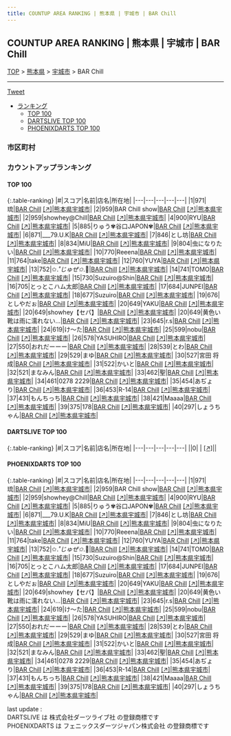 ```yaml
---
title: COUNTUP AREA RANKING | 熊本県 | 宇城市 | BAR Chill
---
```

## COUNTUP AREA RANKING | 熊本県 | 宇城市 | BAR Chill

[TOP](/darts/rank/) > [熊本県](/darts/rank/熊本県/) > [宇城市](/darts/rank/熊本県/宇城市/) > BAR Chill

___

<a href="https://twitter.com/share?ref_src=twsrc%5Etfw" data-text="COUNTUP AREA RANKING | 熊本県宇城市BAR Chill" class="twitter-share-button" data-hashtags="DARTSLIVE,PHOENIXDARTS,darts,ダーツ" data-show-count="false">Tweet</a>

* [ランキング](#カウントアップランキング)
    * [TOP 100](#top-100)
    * [DARTSLIVE TOP 100](#dartslive-top-100)
    * [PHOENIXDARTS TOP 100](#phoenixdarts-top-100)

### 市区町村

<ul>

</ul>

### カウントアップランキング

#### TOP 100



{:.table-ranking}
|#|スコア|名前|店名|所在地|
|---|---|---|---|---|
|1|971|<span class="rank-name-pd">琉</span>|<a href="/darts/rank/shops/89280.html">BAR Chill</a> <a href="https://vs.phoenixdarts.com/jp/shop/shopDetailInfo/s_89280?s_seq=89280">[↗]</a>|<a href="/darts/rank/熊本県/宇城市">熊本県宇城市</a>|
|2|959|<span class="rank-name-pd">BAR Chill show</span>|<a href="/darts/rank/shops/89280.html">BAR Chill</a> <a href="https://vs.phoenixdarts.com/jp/shop/shopDetailInfo/s_89280?s_seq=89280">[↗]</a>|<a href="/darts/rank/熊本県/宇城市">熊本県宇城市</a>|
|2|959|<span class="rank-name-pd">showhey@Chill</span>|<a href="/darts/rank/shops/89280.html">BAR Chill</a> <a href="https://vs.phoenixdarts.com/jp/shop/shopDetailInfo/s_89280?s_seq=89280">[↗]</a>|<a href="/darts/rank/熊本県/宇城市">熊本県宇城市</a>|
|4|900|<span class="rank-name-pd">RYU</span>|<a href="/darts/rank/shops/89280.html">BAR Chill</a> <a href="https://vs.phoenixdarts.com/jp/shop/shopDetailInfo/s_89280?s_seq=89280">[↗]</a>|<a href="/darts/rank/熊本県/宇城市">熊本県宇城市</a>|
|5|885|<span class="rank-name-pd">りゅう✾谷口JAPON✾</span>|<a href="/darts/rank/shops/89280.html">BAR Chill</a> <a href="https://vs.phoenixdarts.com/jp/shop/shopDetailInfo/s_89280?s_seq=89280">[↗]</a>|<a href="/darts/rank/熊本県/宇城市">熊本県宇城市</a>|
|6|871|<span class="rank-name-pd">___79.U.K</span>|<a href="/darts/rank/shops/89280.html">BAR Chill</a> <a href="https://vs.phoenixdarts.com/jp/shop/shopDetailInfo/s_89280?s_seq=89280">[↗]</a>|<a href="/darts/rank/熊本県/宇城市">熊本県宇城市</a>|
|7|846|<span class="rank-name-pd">とし坊</span>|<a href="/darts/rank/shops/89280.html">BAR Chill</a> <a href="https://vs.phoenixdarts.com/jp/shop/shopDetailInfo/s_89280?s_seq=89280">[↗]</a>|<a href="/darts/rank/熊本県/宇城市">熊本県宇城市</a>|
|8|834|<span class="rank-name-pd">MiU</span>|<a href="/darts/rank/shops/89280.html">BAR Chill</a> <a href="https://vs.phoenixdarts.com/jp/shop/shopDetailInfo/s_89280?s_seq=89280">[↗]</a>|<a href="/darts/rank/熊本県/宇城市">熊本県宇城市</a>|
|9|804|<span class="rank-name-pd">虫になりたい</span>|<a href="/darts/rank/shops/89280.html">BAR Chill</a> <a href="https://vs.phoenixdarts.com/jp/shop/shopDetailInfo/s_89280?s_seq=89280">[↗]</a>|<a href="/darts/rank/熊本県/宇城市">熊本県宇城市</a>|
|10|770|<span class="rank-name-pd">Reeena</span>|<a href="/darts/rank/shops/89280.html">BAR Chill</a> <a href="https://vs.phoenixdarts.com/jp/shop/shopDetailInfo/s_89280?s_seq=89280">[↗]</a>|<a href="/darts/rank/熊本県/宇城市">熊本県宇城市</a>|
|11|764|<span class="rank-name-pd">take</span>|<a href="/darts/rank/shops/89280.html">BAR Chill</a> <a href="https://vs.phoenixdarts.com/jp/shop/shopDetailInfo/s_89280?s_seq=89280">[↗]</a>|<a href="/darts/rank/熊本県/宇城市">熊本県宇城市</a>|
|12|760|<span class="rank-name-pd">YUYA</span>|<a href="/darts/rank/shops/89280.html">BAR Chill</a> <a href="https://vs.phoenixdarts.com/jp/shop/shopDetailInfo/s_89280?s_seq=89280">[↗]</a>|<a href="/darts/rank/熊本県/宇城市">熊本県宇城市</a>|
|13|752|<span class="rank-name-pd">✩.*˚じゅぜ✩*.ﾟ</span>|<a href="/darts/rank/shops/89280.html">BAR Chill</a> <a href="https://vs.phoenixdarts.com/jp/shop/shopDetailInfo/s_89280?s_seq=89280">[↗]</a>|<a href="/darts/rank/熊本県/宇城市">熊本県宇城市</a>|
|14|741|<span class="rank-name-pd">TOMO</span>|<a href="/darts/rank/shops/89280.html">BAR Chill</a> <a href="https://vs.phoenixdarts.com/jp/shop/shopDetailInfo/s_89280?s_seq=89280">[↗]</a>|<a href="/darts/rank/熊本県/宇城市">熊本県宇城市</a>|
|15|730|<span class="rank-name-pd">Suzuiro@Shin</span>|<a href="/darts/rank/shops/89280.html">BAR Chill</a> <a href="https://vs.phoenixdarts.com/jp/shop/shopDetailInfo/s_89280?s_seq=89280">[↗]</a>|<a href="/darts/rank/熊本県/宇城市">熊本県宇城市</a>|
|16|705|<span class="rank-name-pd">とっとこハム太郎</span>|<a href="/darts/rank/shops/89280.html">BAR Chill</a> <a href="https://vs.phoenixdarts.com/jp/shop/shopDetailInfo/s_89280?s_seq=89280">[↗]</a>|<a href="/darts/rank/熊本県/宇城市">熊本県宇城市</a>|
|17|684|<span class="rank-name-pd">JUNPEI</span>|<a href="/darts/rank/shops/89280.html">BAR Chill</a> <a href="https://vs.phoenixdarts.com/jp/shop/shopDetailInfo/s_89280?s_seq=89280">[↗]</a>|<a href="/darts/rank/熊本県/宇城市">熊本県宇城市</a>|
|18|677|<span class="rank-name-pd">Suzuiro</span>|<a href="/darts/rank/shops/89280.html">BAR Chill</a> <a href="https://vs.phoenixdarts.com/jp/shop/shopDetailInfo/s_89280?s_seq=89280">[↗]</a>|<a href="/darts/rank/熊本県/宇城市">熊本県宇城市</a>|
|19|676|<span class="rank-name-pd">としやだぉ</span>|<a href="/darts/rank/shops/89280.html">BAR Chill</a> <a href="https://vs.phoenixdarts.com/jp/shop/shopDetailInfo/s_89280?s_seq=89280">[↗]</a>|<a href="/darts/rank/熊本県/宇城市">熊本県宇城市</a>|
|20|649|<span class="rank-name-pd">YAKU</span>|<a href="/darts/rank/shops/89280.html">BAR Chill</a> <a href="https://vs.phoenixdarts.com/jp/shop/shopDetailInfo/s_89280?s_seq=89280">[↗]</a>|<a href="/darts/rank/熊本県/宇城市">熊本県宇城市</a>|
|20|649|<span class="rank-name-pd">showhey【セパ】</span>|<a href="/darts/rank/shops/89280.html">BAR Chill</a> <a href="https://vs.phoenixdarts.com/jp/shop/shopDetailInfo/s_89280?s_seq=89280">[↗]</a>|<a href="/darts/rank/熊本県/宇城市">熊本県宇城市</a>|
|20|649|<span class="rank-name-pd">黄色い靴は雨に濡れない…</span>|<a href="/darts/rank/shops/89280.html">BAR Chill</a> <a href="https://vs.phoenixdarts.com/jp/shop/shopDetailInfo/s_89280?s_seq=89280">[↗]</a>|<a href="/darts/rank/熊本県/宇城市">熊本県宇城市</a>|
|23|645|<span class="rank-name-pd">r.s</span>|<a href="/darts/rank/shops/89280.html">BAR Chill</a> <a href="https://vs.phoenixdarts.com/jp/shop/shopDetailInfo/s_89280?s_seq=89280">[↗]</a>|<a href="/darts/rank/熊本県/宇城市">熊本県宇城市</a>|
|24|619|<span class="rank-name-pd">け～た</span>|<a href="/darts/rank/shops/89280.html">BAR Chill</a> <a href="https://vs.phoenixdarts.com/jp/shop/shopDetailInfo/s_89280?s_seq=89280">[↗]</a>|<a href="/darts/rank/熊本県/宇城市">熊本県宇城市</a>|
|25|599|<span class="rank-name-pd">nobu</span>|<a href="/darts/rank/shops/89280.html">BAR Chill</a> <a href="https://vs.phoenixdarts.com/jp/shop/shopDetailInfo/s_89280?s_seq=89280">[↗]</a>|<a href="/darts/rank/熊本県/宇城市">熊本県宇城市</a>|
|26|578|<span class="rank-name-pd">YASUHIRO</span>|<a href="/darts/rank/shops/89280.html">BAR Chill</a> <a href="https://vs.phoenixdarts.com/jp/shop/shopDetailInfo/s_89280?s_seq=89280">[↗]</a>|<a href="/darts/rank/熊本県/宇城市">熊本県宇城市</a>|
|27|550|<span class="rank-name-pd">おれだーーー</span>|<a href="/darts/rank/shops/89280.html">BAR Chill</a> <a href="https://vs.phoenixdarts.com/jp/shop/shopDetailInfo/s_89280?s_seq=89280">[↗]</a>|<a href="/darts/rank/熊本県/宇城市">熊本県宇城市</a>|
|28|539|<span class="rank-name-pd">とわ</span>|<a href="/darts/rank/shops/89280.html">BAR Chill</a> <a href="https://vs.phoenixdarts.com/jp/shop/shopDetailInfo/s_89280?s_seq=89280">[↗]</a>|<a href="/darts/rank/熊本県/宇城市">熊本県宇城市</a>|
|29|529|<span class="rank-name-pd">まゆ</span>|<a href="/darts/rank/shops/89280.html">BAR Chill</a> <a href="https://vs.phoenixdarts.com/jp/shop/shopDetailInfo/s_89280?s_seq=89280">[↗]</a>|<a href="/darts/rank/熊本県/宇城市">熊本県宇城市</a>|
|30|527|<span class="rank-name-pd">宮田 将成</span>|<a href="/darts/rank/shops/89280.html">BAR Chill</a> <a href="https://vs.phoenixdarts.com/jp/shop/shopDetailInfo/s_89280?s_seq=89280">[↗]</a>|<a href="/darts/rank/熊本県/宇城市">熊本県宇城市</a>|
|31|522|<span class="rank-name-pd">かいと</span>|<a href="/darts/rank/shops/89280.html">BAR Chill</a> <a href="https://vs.phoenixdarts.com/jp/shop/shopDetailInfo/s_89280?s_seq=89280">[↗]</a>|<a href="/darts/rank/熊本県/宇城市">熊本県宇城市</a>|
|32|521|<span class="rank-name-pd">まなみん</span>|<a href="/darts/rank/shops/89280.html">BAR Chill</a> <a href="https://vs.phoenixdarts.com/jp/shop/shopDetailInfo/s_89280?s_seq=89280">[↗]</a>|<a href="/darts/rank/熊本県/宇城市">熊本県宇城市</a>|
|33|462|<span class="rank-name-pd">聖</span>|<a href="/darts/rank/shops/89280.html">BAR Chill</a> <a href="https://vs.phoenixdarts.com/jp/shop/shopDetailInfo/s_89280?s_seq=89280">[↗]</a>|<a href="/darts/rank/熊本県/宇城市">熊本県宇城市</a>|
|34|461|<span class="rank-name-pd">0278 2229</span>|<a href="/darts/rank/shops/89280.html">BAR Chill</a> <a href="https://vs.phoenixdarts.com/jp/shop/shopDetailInfo/s_89280?s_seq=89280">[↗]</a>|<a href="/darts/rank/熊本県/宇城市">熊本県宇城市</a>|
|35|454|<span class="rank-name-pd">あぢょり</span>|<a href="/darts/rank/shops/89280.html">BAR Chill</a> <a href="https://vs.phoenixdarts.com/jp/shop/shopDetailInfo/s_89280?s_seq=89280">[↗]</a>|<a href="/darts/rank/熊本県/宇城市">熊本県宇城市</a>|
|36|453|<span class="rank-name-pd">R-14</span>|<a href="/darts/rank/shops/89280.html">BAR Chill</a> <a href="https://vs.phoenixdarts.com/jp/shop/shopDetailInfo/s_89280?s_seq=89280">[↗]</a>|<a href="/darts/rank/熊本県/宇城市">熊本県宇城市</a>|
|37|431|<span class="rank-name-pd">もんちっち</span>|<a href="/darts/rank/shops/89280.html">BAR Chill</a> <a href="https://vs.phoenixdarts.com/jp/shop/shopDetailInfo/s_89280?s_seq=89280">[↗]</a>|<a href="/darts/rank/熊本県/宇城市">熊本県宇城市</a>|
|38|421|<span class="rank-name-pd">Maaaa</span>|<a href="/darts/rank/shops/89280.html">BAR Chill</a> <a href="https://vs.phoenixdarts.com/jp/shop/shopDetailInfo/s_89280?s_seq=89280">[↗]</a>|<a href="/darts/rank/熊本県/宇城市">熊本県宇城市</a>|
|39|375|<span class="rank-name-pd">178</span>|<a href="/darts/rank/shops/89280.html">BAR Chill</a> <a href="https://vs.phoenixdarts.com/jp/shop/shopDetailInfo/s_89280?s_seq=89280">[↗]</a>|<a href="/darts/rank/熊本県/宇城市">熊本県宇城市</a>|
|40|297|<span class="rank-name-pd">しょうちゃん</span>|<a href="/darts/rank/shops/89280.html">BAR Chill</a> <a href="https://vs.phoenixdarts.com/jp/shop/shopDetailInfo/s_89280?s_seq=89280">[↗]</a>|<a href="/darts/rank/熊本県/宇城市">熊本県宇城市</a>|


#### DARTSLIVE TOP 100



{:.table-ranking}
|#|スコア|名前|店名|所在地|
|---|---|---|---|---|
||0|<span class="rank-name-dl"> </span>|<a href="/darts/rank/shops/.html"></a> <a href="">[↗]</a>|<a href="/darts/rank//"></a>|


#### PHOENIXDARTS TOP 100



{:.table-ranking}
|#|スコア|名前|店名|所在地|
|---|---|---|---|---|
|1|971|<span class="rank-name-pd">琉</span>|<a href="/darts/rank/shops/89280.html">BAR Chill</a> <a href="https://vs.phoenixdarts.com/jp/shop/shopDetailInfo/s_89280?s_seq=89280">[↗]</a>|<a href="/darts/rank/熊本県/宇城市">熊本県宇城市</a>|
|2|959|<span class="rank-name-pd">BAR Chill show</span>|<a href="/darts/rank/shops/89280.html">BAR Chill</a> <a href="https://vs.phoenixdarts.com/jp/shop/shopDetailInfo/s_89280?s_seq=89280">[↗]</a>|<a href="/darts/rank/熊本県/宇城市">熊本県宇城市</a>|
|2|959|<span class="rank-name-pd">showhey@Chill</span>|<a href="/darts/rank/shops/89280.html">BAR Chill</a> <a href="https://vs.phoenixdarts.com/jp/shop/shopDetailInfo/s_89280?s_seq=89280">[↗]</a>|<a href="/darts/rank/熊本県/宇城市">熊本県宇城市</a>|
|4|900|<span class="rank-name-pd">RYU</span>|<a href="/darts/rank/shops/89280.html">BAR Chill</a> <a href="https://vs.phoenixdarts.com/jp/shop/shopDetailInfo/s_89280?s_seq=89280">[↗]</a>|<a href="/darts/rank/熊本県/宇城市">熊本県宇城市</a>|
|5|885|<span class="rank-name-pd">りゅう✾谷口JAPON✾</span>|<a href="/darts/rank/shops/89280.html">BAR Chill</a> <a href="https://vs.phoenixdarts.com/jp/shop/shopDetailInfo/s_89280?s_seq=89280">[↗]</a>|<a href="/darts/rank/熊本県/宇城市">熊本県宇城市</a>|
|6|871|<span class="rank-name-pd">___79.U.K</span>|<a href="/darts/rank/shops/89280.html">BAR Chill</a> <a href="https://vs.phoenixdarts.com/jp/shop/shopDetailInfo/s_89280?s_seq=89280">[↗]</a>|<a href="/darts/rank/熊本県/宇城市">熊本県宇城市</a>|
|7|846|<span class="rank-name-pd">とし坊</span>|<a href="/darts/rank/shops/89280.html">BAR Chill</a> <a href="https://vs.phoenixdarts.com/jp/shop/shopDetailInfo/s_89280?s_seq=89280">[↗]</a>|<a href="/darts/rank/熊本県/宇城市">熊本県宇城市</a>|
|8|834|<span class="rank-name-pd">MiU</span>|<a href="/darts/rank/shops/89280.html">BAR Chill</a> <a href="https://vs.phoenixdarts.com/jp/shop/shopDetailInfo/s_89280?s_seq=89280">[↗]</a>|<a href="/darts/rank/熊本県/宇城市">熊本県宇城市</a>|
|9|804|<span class="rank-name-pd">虫になりたい</span>|<a href="/darts/rank/shops/89280.html">BAR Chill</a> <a href="https://vs.phoenixdarts.com/jp/shop/shopDetailInfo/s_89280?s_seq=89280">[↗]</a>|<a href="/darts/rank/熊本県/宇城市">熊本県宇城市</a>|
|10|770|<span class="rank-name-pd">Reeena</span>|<a href="/darts/rank/shops/89280.html">BAR Chill</a> <a href="https://vs.phoenixdarts.com/jp/shop/shopDetailInfo/s_89280?s_seq=89280">[↗]</a>|<a href="/darts/rank/熊本県/宇城市">熊本県宇城市</a>|
|11|764|<span class="rank-name-pd">take</span>|<a href="/darts/rank/shops/89280.html">BAR Chill</a> <a href="https://vs.phoenixdarts.com/jp/shop/shopDetailInfo/s_89280?s_seq=89280">[↗]</a>|<a href="/darts/rank/熊本県/宇城市">熊本県宇城市</a>|
|12|760|<span class="rank-name-pd">YUYA</span>|<a href="/darts/rank/shops/89280.html">BAR Chill</a> <a href="https://vs.phoenixdarts.com/jp/shop/shopDetailInfo/s_89280?s_seq=89280">[↗]</a>|<a href="/darts/rank/熊本県/宇城市">熊本県宇城市</a>|
|13|752|<span class="rank-name-pd">✩.*˚じゅぜ✩*.ﾟ</span>|<a href="/darts/rank/shops/89280.html">BAR Chill</a> <a href="https://vs.phoenixdarts.com/jp/shop/shopDetailInfo/s_89280?s_seq=89280">[↗]</a>|<a href="/darts/rank/熊本県/宇城市">熊本県宇城市</a>|
|14|741|<span class="rank-name-pd">TOMO</span>|<a href="/darts/rank/shops/89280.html">BAR Chill</a> <a href="https://vs.phoenixdarts.com/jp/shop/shopDetailInfo/s_89280?s_seq=89280">[↗]</a>|<a href="/darts/rank/熊本県/宇城市">熊本県宇城市</a>|
|15|730|<span class="rank-name-pd">Suzuiro@Shin</span>|<a href="/darts/rank/shops/89280.html">BAR Chill</a> <a href="https://vs.phoenixdarts.com/jp/shop/shopDetailInfo/s_89280?s_seq=89280">[↗]</a>|<a href="/darts/rank/熊本県/宇城市">熊本県宇城市</a>|
|16|705|<span class="rank-name-pd">とっとこハム太郎</span>|<a href="/darts/rank/shops/89280.html">BAR Chill</a> <a href="https://vs.phoenixdarts.com/jp/shop/shopDetailInfo/s_89280?s_seq=89280">[↗]</a>|<a href="/darts/rank/熊本県/宇城市">熊本県宇城市</a>|
|17|684|<span class="rank-name-pd">JUNPEI</span>|<a href="/darts/rank/shops/89280.html">BAR Chill</a> <a href="https://vs.phoenixdarts.com/jp/shop/shopDetailInfo/s_89280?s_seq=89280">[↗]</a>|<a href="/darts/rank/熊本県/宇城市">熊本県宇城市</a>|
|18|677|<span class="rank-name-pd">Suzuiro</span>|<a href="/darts/rank/shops/89280.html">BAR Chill</a> <a href="https://vs.phoenixdarts.com/jp/shop/shopDetailInfo/s_89280?s_seq=89280">[↗]</a>|<a href="/darts/rank/熊本県/宇城市">熊本県宇城市</a>|
|19|676|<span class="rank-name-pd">としやだぉ</span>|<a href="/darts/rank/shops/89280.html">BAR Chill</a> <a href="https://vs.phoenixdarts.com/jp/shop/shopDetailInfo/s_89280?s_seq=89280">[↗]</a>|<a href="/darts/rank/熊本県/宇城市">熊本県宇城市</a>|
|20|649|<span class="rank-name-pd">YAKU</span>|<a href="/darts/rank/shops/89280.html">BAR Chill</a> <a href="https://vs.phoenixdarts.com/jp/shop/shopDetailInfo/s_89280?s_seq=89280">[↗]</a>|<a href="/darts/rank/熊本県/宇城市">熊本県宇城市</a>|
|20|649|<span class="rank-name-pd">showhey【セパ】</span>|<a href="/darts/rank/shops/89280.html">BAR Chill</a> <a href="https://vs.phoenixdarts.com/jp/shop/shopDetailInfo/s_89280?s_seq=89280">[↗]</a>|<a href="/darts/rank/熊本県/宇城市">熊本県宇城市</a>|
|20|649|<span class="rank-name-pd">黄色い靴は雨に濡れない…</span>|<a href="/darts/rank/shops/89280.html">BAR Chill</a> <a href="https://vs.phoenixdarts.com/jp/shop/shopDetailInfo/s_89280?s_seq=89280">[↗]</a>|<a href="/darts/rank/熊本県/宇城市">熊本県宇城市</a>|
|23|645|<span class="rank-name-pd">r.s</span>|<a href="/darts/rank/shops/89280.html">BAR Chill</a> <a href="https://vs.phoenixdarts.com/jp/shop/shopDetailInfo/s_89280?s_seq=89280">[↗]</a>|<a href="/darts/rank/熊本県/宇城市">熊本県宇城市</a>|
|24|619|<span class="rank-name-pd">け～た</span>|<a href="/darts/rank/shops/89280.html">BAR Chill</a> <a href="https://vs.phoenixdarts.com/jp/shop/shopDetailInfo/s_89280?s_seq=89280">[↗]</a>|<a href="/darts/rank/熊本県/宇城市">熊本県宇城市</a>|
|25|599|<span class="rank-name-pd">nobu</span>|<a href="/darts/rank/shops/89280.html">BAR Chill</a> <a href="https://vs.phoenixdarts.com/jp/shop/shopDetailInfo/s_89280?s_seq=89280">[↗]</a>|<a href="/darts/rank/熊本県/宇城市">熊本県宇城市</a>|
|26|578|<span class="rank-name-pd">YASUHIRO</span>|<a href="/darts/rank/shops/89280.html">BAR Chill</a> <a href="https://vs.phoenixdarts.com/jp/shop/shopDetailInfo/s_89280?s_seq=89280">[↗]</a>|<a href="/darts/rank/熊本県/宇城市">熊本県宇城市</a>|
|27|550|<span class="rank-name-pd">おれだーーー</span>|<a href="/darts/rank/shops/89280.html">BAR Chill</a> <a href="https://vs.phoenixdarts.com/jp/shop/shopDetailInfo/s_89280?s_seq=89280">[↗]</a>|<a href="/darts/rank/熊本県/宇城市">熊本県宇城市</a>|
|28|539|<span class="rank-name-pd">とわ</span>|<a href="/darts/rank/shops/89280.html">BAR Chill</a> <a href="https://vs.phoenixdarts.com/jp/shop/shopDetailInfo/s_89280?s_seq=89280">[↗]</a>|<a href="/darts/rank/熊本県/宇城市">熊本県宇城市</a>|
|29|529|<span class="rank-name-pd">まゆ</span>|<a href="/darts/rank/shops/89280.html">BAR Chill</a> <a href="https://vs.phoenixdarts.com/jp/shop/shopDetailInfo/s_89280?s_seq=89280">[↗]</a>|<a href="/darts/rank/熊本県/宇城市">熊本県宇城市</a>|
|30|527|<span class="rank-name-pd">宮田 将成</span>|<a href="/darts/rank/shops/89280.html">BAR Chill</a> <a href="https://vs.phoenixdarts.com/jp/shop/shopDetailInfo/s_89280?s_seq=89280">[↗]</a>|<a href="/darts/rank/熊本県/宇城市">熊本県宇城市</a>|
|31|522|<span class="rank-name-pd">かいと</span>|<a href="/darts/rank/shops/89280.html">BAR Chill</a> <a href="https://vs.phoenixdarts.com/jp/shop/shopDetailInfo/s_89280?s_seq=89280">[↗]</a>|<a href="/darts/rank/熊本県/宇城市">熊本県宇城市</a>|
|32|521|<span class="rank-name-pd">まなみん</span>|<a href="/darts/rank/shops/89280.html">BAR Chill</a> <a href="https://vs.phoenixdarts.com/jp/shop/shopDetailInfo/s_89280?s_seq=89280">[↗]</a>|<a href="/darts/rank/熊本県/宇城市">熊本県宇城市</a>|
|33|462|<span class="rank-name-pd">聖</span>|<a href="/darts/rank/shops/89280.html">BAR Chill</a> <a href="https://vs.phoenixdarts.com/jp/shop/shopDetailInfo/s_89280?s_seq=89280">[↗]</a>|<a href="/darts/rank/熊本県/宇城市">熊本県宇城市</a>|
|34|461|<span class="rank-name-pd">0278 2229</span>|<a href="/darts/rank/shops/89280.html">BAR Chill</a> <a href="https://vs.phoenixdarts.com/jp/shop/shopDetailInfo/s_89280?s_seq=89280">[↗]</a>|<a href="/darts/rank/熊本県/宇城市">熊本県宇城市</a>|
|35|454|<span class="rank-name-pd">あぢょり</span>|<a href="/darts/rank/shops/89280.html">BAR Chill</a> <a href="https://vs.phoenixdarts.com/jp/shop/shopDetailInfo/s_89280?s_seq=89280">[↗]</a>|<a href="/darts/rank/熊本県/宇城市">熊本県宇城市</a>|
|36|453|<span class="rank-name-pd">R-14</span>|<a href="/darts/rank/shops/89280.html">BAR Chill</a> <a href="https://vs.phoenixdarts.com/jp/shop/shopDetailInfo/s_89280?s_seq=89280">[↗]</a>|<a href="/darts/rank/熊本県/宇城市">熊本県宇城市</a>|
|37|431|<span class="rank-name-pd">もんちっち</span>|<a href="/darts/rank/shops/89280.html">BAR Chill</a> <a href="https://vs.phoenixdarts.com/jp/shop/shopDetailInfo/s_89280?s_seq=89280">[↗]</a>|<a href="/darts/rank/熊本県/宇城市">熊本県宇城市</a>|
|38|421|<span class="rank-name-pd">Maaaa</span>|<a href="/darts/rank/shops/89280.html">BAR Chill</a> <a href="https://vs.phoenixdarts.com/jp/shop/shopDetailInfo/s_89280?s_seq=89280">[↗]</a>|<a href="/darts/rank/熊本県/宇城市">熊本県宇城市</a>|
|39|375|<span class="rank-name-pd">178</span>|<a href="/darts/rank/shops/89280.html">BAR Chill</a> <a href="https://vs.phoenixdarts.com/jp/shop/shopDetailInfo/s_89280?s_seq=89280">[↗]</a>|<a href="/darts/rank/熊本県/宇城市">熊本県宇城市</a>|
|40|297|<span class="rank-name-pd">しょうちゃん</span>|<a href="/darts/rank/shops/89280.html">BAR Chill</a> <a href="https://vs.phoenixdarts.com/jp/shop/shopDetailInfo/s_89280?s_seq=89280">[↗]</a>|<a href="/darts/rank/熊本県/宇城市">熊本県宇城市</a>|


<div class="footer border-top border-gray-light mt-5 pt-3 text-right text-gray">
    last update : <span style="font-weight: italic" id="foot_last_modified"></span><br />
    DARTSLIVE は 株式会社ダーツライブ社 の登録商標です<br />
    PHOENIXDARTS は フェニックスダーツジャパン株式会社 の登録商標です<br />
</div>

<script src="https://cdnjs.cloudflare.com/ajax/libs/jquery.tablesorter/2.31.3/js/jquery.tablesorter.min.js" integrity="sha512-qzgd5cYSZcosqpzpn7zF2ZId8f/8CHmFKZ8j7mU4OUXTNRd5g+ZHBPsgKEwoqxCtdQvExE5LprwwPAgoicguNg==" crossorigin="anonymous" referrerpolicy="no-referrer"></script>
<link rel="stylesheet" href="https://cdnjs.cloudflare.com/ajax/libs/jquery.tablesorter/2.31.3/css/theme.default.min.css" integrity="sha512-wghhOJkjQX0Lh3NSWvNKeZ0ZpNn+SPVXX1Qyc9OCaogADktxrBiBdKGDoqVUOyhStvMBmJQ8ZdMHiR3wuEq8+w==" crossorigin="anonymous" referrerpolicy="no-referrer" />
<script>
$(function() {
    $(".table-ranking").tablesorter({sortList:[[0, 0]]});
    $("#foot_last_modified").text(formatDate(new Date(document.lastModified), 'yyyy-MM-dd HH:mm:ss'));
});
</script>

<script async src="https://platform.twitter.com/widgets.js" charset="utf-8"></script>